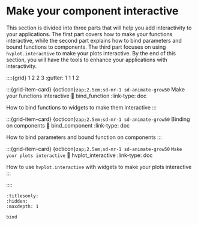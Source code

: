 # Make your component interactive

This section is divided into three parts that will help you add interactivity to your applications. The first part covers how to make your functions interactive, while the second part explains how to bind parameters and bound functions to components. The third part focuses on using `hvplot.interactive` to make your plots interactive. By the end of this section, you will have the tools to enhance your applications with interactivity.


::::{grid} 1 2 2 3
:gutter: 1 1 1 2

:::{grid-item-card} {octicon}`zap;2.5em;sd-mr-1 sd-animate-grow50` Make your functions interactive
:link: bind_function
:link-type: doc

How to bind functions to widgets to make them interactive
:::

:::{grid-item-card} {octicon}`zap;2.5em;sd-mr-1 sd-animate-grow50` Binding on components
:link: bind_component
:link-type: doc

How to bind parameters and bound function on components
:::

:::{grid-item-card} {octicon}`zap;2.5em;sd-mr-1 sd-animate-grow50` `Make your plots interactive`
:link: hvplot_interactive
:link-type: doc

How to use `hvplot.interactive` with widgets to make your plots interactive
:::

::::



```{toctree}
:titlesonly:
:hidden:
:maxdepth: 1

bind
```
